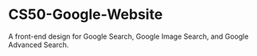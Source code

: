 # CS50-Google-Website
A front-end design for Google Search, Google Image Search, and Google Advanced Search.
